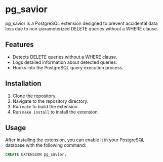 # pg_savior

pg_savior is a PostgreSQL extension designed to prevent accidental data loss due to non-parameterized DELETE queries without a WHERE clause.

## Features

- Detects DELETE queries without a WHERE clause.
- Logs detailed information about detected queries.
- Hooks into the PostgreSQL query execution process.

## Installation

1. Clone the repository.
2. Navigate to the repository directory.
3. Run `make` to build the extension.
4. Run `make install` to install the extension.

## Usage

After installing the extension, you can enable it in your PostgreSQL database with the following command:

```sql
CREATE EXTENSION pg_savior;